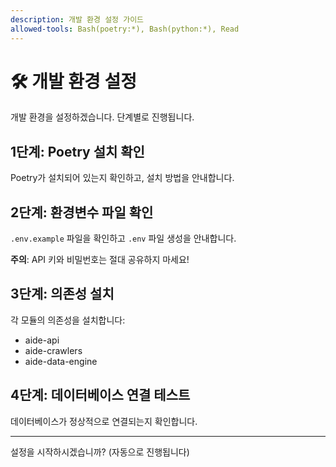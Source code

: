 ```yaml
---
description: 개발 환경 설정 가이드
allowed-tools: Bash(poetry:*), Bash(python:*), Read
---
```


# 🛠️ 개발 환경 설정

개발 환경을 설정하겠습니다. 단계별로 진행됩니다.

## 1단계: Poetry 설치 확인

Poetry가 설치되어 있는지 확인하고, 설치 방법을 안내합니다.

## 2단계: 환경변수 파일 확인

`.env.example` 파일을 확인하고 `.env` 파일 생성을 안내합니다.

**주의**: API 키와 비밀번호는 절대 공유하지 마세요!

## 3단계: 의존성 설치

각 모듈의 의존성을 설치합니다:
- aide-api
- aide-crawlers
- aide-data-engine

## 4단계: 데이터베이스 연결 테스트

데이터베이스가 정상적으로 연결되는지 확인합니다.

---

설정을 시작하시겠습니까? (자동으로 진행됩니다)
